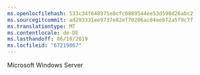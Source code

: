 ```yaml
---
ms.openlocfilehash: 533c34f648971e8cfc0889544ee53d590d26abc2
ms.sourcegitcommit: ad203331ee9737e82ef70206ac04eeb72a5f9c7f
ms.translationtype: MT
ms.contentlocale: de-DE
ms.lasthandoff: 06/18/2019
ms.locfileid: "67219867"
---
```

Microsoft Windows Server